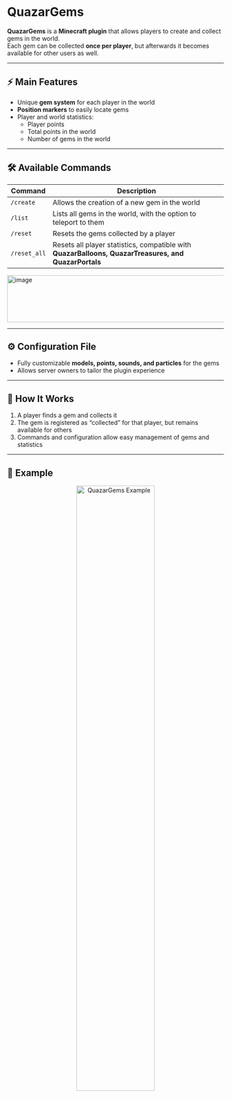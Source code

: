 # QuazarGems

**QuazarGems** is a **Minecraft plugin** that allows players to create and collect gems in the world.  
Each gem can be collected **once per player**, but afterwards it becomes available for other users as well.

---

## ⚡ Main Features

- Unique **gem system** for each player in the world  
- **Position markers** to easily locate gems  
- Player and world statistics:  
  - Player points  
  - Total points in the world  
  - Number of gems in the world  

---

## 🛠 Available Commands

| Command       | Description |
|---------------|-------------|
| `/create`     | Allows the creation of a new gem in the world |
| `/list`       | Lists all gems in the world, with the option to teleport to them |
| `/reset`      | Resets the gems collected by a player |
| `/reset_all`  | Resets all player statistics, compatible with **QuazarBalloons, QuazarTreasures, and QuazarPortals** |
<img width="635" height="109" alt="image" src="https://github.com/user-attachments/assets/d6107f62-dd9c-4337-af1c-5c3ee8ea82d4" />

---

## ⚙️ Configuration File

- Fully customizable **models, points, sounds, and particles** for the gems  
- Allows server owners to tailor the plugin experience

---

## 🎯 How It Works

1. A player finds a gem and collects it  
2. The gem is registered as “collected” for that player, but remains available for others  
3. Commands and configuration allow easy management of gems and statistics

---

## 📸 Example

<p align="center">
  <img src="https://raw.githubusercontent.com/unsimpledev/unsimpledev/main/assets/smsgateway.webp" alt="QuazarGems Example" width="60%" />
</p>
